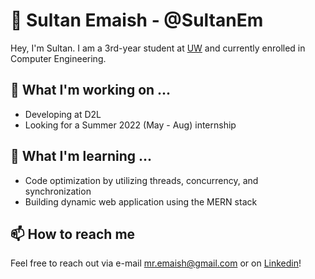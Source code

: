 # 👋 Sultan Emaish - @SultanEm

Hey, I'm Sultan. I am a 3rd-year student at [UW](https://uwaterloo.ca/) and currently enrolled in Computer Engineering. 

## 🔭 What I'm working on ...
- Developing at D2L
- Looking for a Summer 2022 (May - Aug) internship

## 🌱 What I'm learning ...
- Code optimization by utilizing threads, concurrency, and synchronization
- Building dynamic web application using the MERN stack

## 📫 How to reach me
Feel free to reach out via e-mail [mr.emaish@gmail.com](mr.emaish@gmail.com) or on [Linkedin](https://www.linkedin.com/in/sultanemaish/)!
